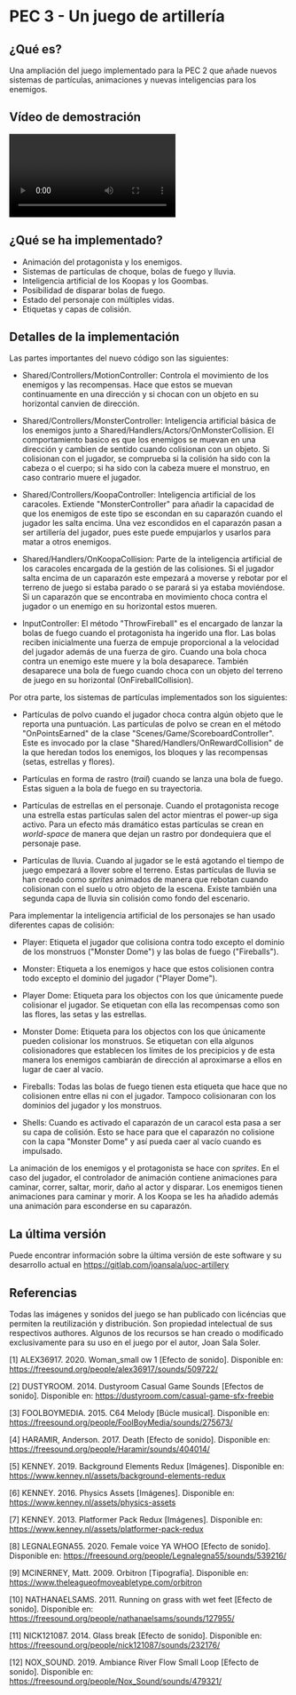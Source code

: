 PEC 3 - Un juego de artillería
==============================

¿Qué es?
--------

Una ampliación del juego implementado para la PEC 2 que añade nuevos sistemas
de partículas, animaciones y nuevas inteligencias para los enemigos.

Vídeo de demostración
---------------------

![Demo](Resources/demo.webm)

¿Qué se ha implementado?
------------------------

* Animación del protagonista y los enemigos.
* Sistemas de partículas de choque, bolas de fuego y lluvia.
* Inteligencia artificial de los Koopas y los Goombas.
* Posibilidad de disparar bolas de fuego.
* Estado del personaje con múltiples vidas.
* Etiquetas y capas de colisión.

Detalles de la implementación
-----------------------------

Las partes importantes del nuevo código son las siguientes:

* Shared/Controllers/MotionController: Controla el movimiento de los enemigos
  y las recompensas. Hace que estos se muevan continuamente en una dirección y
  si chocan con un objeto en su horizontal canvien de dirección.

* Shared/Controllers/MonsterController: Inteligencia artificial básica de los
  enemigos junto a Shared/Handlers/Actors/OnMonsterCollision. El comportamiento
  basico es que los enemigos se muevan en una dirección y cambien de sentido
  cuando colisionan con un objeto. Si colisionan con el jugador, se comprueba
  si la colisión ha sido con la cabeza o el cuerpo; si ha sido con la cabeza
  muere el monstruo, en caso contrario muere el jugador.

* Shared/Controllers/KoopaController: Inteligencia artificial de los caracoles.
  Extiende "MonsterController" para añadir la capacidad de que los enemigos de
  este tipo se escondan en su caparazón cuando el jugador les salta encima. Una
  vez escondidos en el caparazón pasan a ser artillería del jugador, pues este
  puede empujarlos y usarlos para matar a otros enemigos.

* Shared/Handlers/OnKoopaCollision: Parte de la inteligencia artificial de los
  caracoles encargada de la gestión de las colisiones. Si el jugador salta
  encima de un caparazón este empezará a moverse y rebotar por el terreno de
  juego si estaba parado o se parará si ya estaba moviéndose. Si un caparazón
  que se encontraba en movimiento choca contra el jugador o un enemigo en su 
  horizontal estos mueren.

* InputController: El método "ThrowFireball" es el encargado de lanzar la bolas
  de fuego cuando el protagonista ha ingerido una flor. Las bolas reciben
  inicialmente una fuerza de empuje proporcional a la velocidad del jugador
  además de una fuerza de giro. Cuando una bola choca contra un enemigo este
  muere y la bola desaparece. También desaparece una bola de fuego cuando choca
  con un objeto del terreno de juego en su horizontal (OnFireballCollision).

Por otra parte, los sistemas de partículas implementados son los siguientes:

* Partículas de polvo cuando el jugador choca contra algún objeto que le reporta
  una puntuación. Las partículas de polvo se crean en el método "OnPointsEarned"
  de la clase "Scenes/Game/ScoreboardController". Este es invocado por la clase
  "Shared/Handlers/OnRewardCollision" de la que heredan todos los enemigos, los
  bloques y las recompensas (setas, estrellas y flores).

* Partículas en forma de rastro (_trail_) cuando se lanza una bola de fuego. Estas
  siguen a la bola de fuego en su trayectoria.

* Partículas de estrellas en el personaje. Cuando el protagonista recoge una
  estrella estas partículas salen del actor mientras el power-up siga activo.
  Para un efecto más dramático estas partículas se crean en _world-space_
  de manera que dejan un rastro por dondequiera que el personaje pase.

* Partículas de lluvia. Cuando al jugador se le está agotando el tiempo de juego
  empezará a llover sobre el terreno. Estas partículas de lluvia se han creado
  como _sprites_ animados de manera que rebotan cuando colisionan con el suelo
  u otro objeto de la escena. Existe también una segunda capa de lluvia sin
  colisión como fondo del escenario.

Para implementar la inteligencia artificial de los personajes se han usado
diferentes capas de colisión:

* Player: Etiqueta el jugador que colisiona contra todo excepto el dominio de
  los monstruos  ("Monster Dome") y las bolas de fuego ("Fireballs").

* Monster: Etiqueta a los enemigos y hace que estos colisionen contra todo
  excepto el dominio del jugador ("Player Dome").

* Player Dome: Etiqueta para los objectos con los que únicamente puede
  colisionar el jugador. Se etiquetan con ella las recompensas como son las
  flores, las setas y las estrellas.

* Monster Dome: Etiqueta para los objectos con los que únicamente pueden
  colisionar los monstruos. Se etiquetan con ella algunos colisionadores que
  establecen los límites de los precipicios y de esta manera los enemigos
  cambiarán de dirección al aproximarse a ellos en lugar de caer al vacío.

* Fireballs: Todas las bolas de fuego tienen esta etiqueta que hace que no
  colisionen entre ellas ni con el jugador. Tampoco colisionaran con los
  dominios del jugador y los monstruos.

* Shells: Cuando es activado el caparazón de un caracol esta pasa a ser su
  capa de colisión. Esto se hace para que el caparazón no colisione con la
  capa "Monster Dome" y así pueda caer al vacío cuando es impulsado.

La animación de los enemigos y el protagonista se hace con _sprites_. En el caso
del jugador, el controlador de animación contiene animaciones para caminar,
correr, saltar, morir, daño al actor y disparar. Los enemigos tienen animaciones
para caminar y morir. A los Koopa se les ha añadido además una animación para
esconderse en su caparazón.

La última versión
-----------------

Puede encontrar información sobre la última versión de este software y su
desarrollo actual en https://gitlab.com/joansala/uoc-artillery

Referencias
-----------

Todas las imágenes y sonidos del juego se han publicado con licéncias que
permiten la reutilización y distribución. Son propiedad intelectual de sus
respectivos authores. Algunos de los recursos se han creado o modificado
exclusivamente para su uso en el juego por el autor, Joan Sala Soler.

[1]  ALEX36917. 2020. Woman_small ow 1 [Efecto de sonido].
     Disponible en: https://freesound.org/people/alex36917/sounds/509722/

[2]  DUSTYROOM. 2014. Dustyroom Casual Game Sounds [Efectos de sonido].
     Disponible en: https://dustyroom.com/casual-game-sfx-freebie

[3]  FOOLBOYMEDIA. 2015. C64 Melody [Búcle musical]. Disponible en:
     https://freesound.org/people/FoolBoyMedia/sounds/275673/

[4]  HARAMIR, Anderson. 2017. Death [Efecto de sonido]. Disponible en:
     https://freesound.org/people/Haramir/sounds/404014/

[5]  KENNEY. 2019. Background Elements Redux [Imágenes]. Disponible en:
     https://www.kenney.nl/assets/background-elements-redux

[6]  KENNEY. 2016. Physics Assets [Imágenes]. Disponible en:
     https://www.kenney.nl/assets/physics-assets

[7]  KENNEY. 2013. Platformer Pack Redux [Imágenes]. Disponible en:
     https://www.kenney.nl/assets/platformer-pack-redux

[8]  LEGNALEGNA55. 2020. Female voice YA WHOO [Efecto de sonido].
     Disponible en: https://freesound.org/people/Legnalegna55/sounds/539216/

[9]  MCINERNEY, Matt. 2009. Orbitron [Tipografía]. Disponible en:
     https://www.theleagueofmoveabletype.com/orbitron

[10] NATHANAELSAMS. 2011. Running on grass with wet feet [Efecto de sonido].
     Disponible en: https://freesound.org/people/nathanaelsams/sounds/127955/

[11] NICK121087. 2014. Glass break [Efecto de sonido].
     Disponible en: https://freesound.org/people/nick121087/sounds/232176/

[12] NOX_SOUND. 2019. Ambiance River Flow Small Loop [Efecto de sonido].
     Disponible en: https://freesound.org/people/Nox_Sound/sounds/479321/
